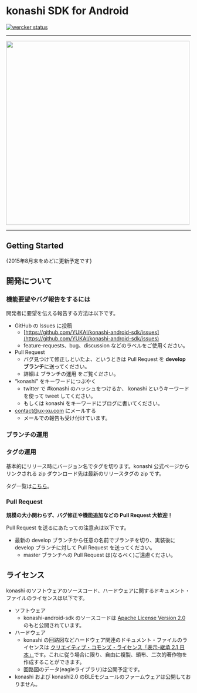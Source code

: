 # konashi SDK for Android
[![wercker status](https://app.wercker.com/status/976eb8c14c7b24a59c5c1e1a3d42ecbf/m "wercker status")](https://app.wercker.com/project/bykey/976eb8c14c7b24a59c5c1e1a3d42ecbf)


---

<img src="http://konashi.ux-xu.com/img/showcase/i2c_lcd.png" width="500" />

---

## Getting Started

\{2015年8月末をめどに更新予定です\}

## 開発について

### 機能要望やバグ報告をするには
開発者に要望を伝える報告する方法は以下です。

- GitHub の Issues に投稿
  - [https://github.com/YUKAI/konashi-android-sdk/issues](https://github.com/YUKAI/konashi-android-sdk/issues)
  - feature-requests、bug、discussion などのラベルをご使用ください。
- Pull Request
  - バグ見つけて修正しといたよ、というときは Pull Request を **develop ブランチ**に送ってください。
  - 詳細は ブランチの運用 をご覧ください。
- “konashi" をキーワードにつぶやく
  - twitter で #konashi のハッシュをつけるか、 konashi というキーワードを使って tweet してください。
  - もしくは konashi をキーワードにブログに書いてください。
- [contact@ux-xu.com](contact@ux-xu.com) にメールする
  - メールでの報告も受け付けています。

### ブランチの運用
<!--
[git-flow](https://github.com/nvie/gitflow) を使用しています。各ブランチの役割は以下です。

- master
  - リリース用のブランチです。GitHubでは master ブランチがデフォルトのブランチです。
- develop
  - 開発用のブランチです。
- feature/***
  - 新機能追加やバグ修正を行うブランチです。develop ブランチから feature ブランチを切り、開発が完了後に develop ブランチに merge します。
- release/v***
  - リリース前ブランチです。develop ブランチから release ブランチを切り、テストが終わり次第 master ブランチにマージされます。(現在は基本的に origin に push されません)
-->

### タグの運用
基本的にリリース時にバージョン名でタグを切ります。konashi 公式ページからリンクされる zip ダウンロード先は最新のリリースタグの zip です。

タグ一覧は[こちら](https://github.com/YUKAI/konashi-android-sdk/tags)。

### Pull Request
**規模の大小関わらず、バグ修正や機能追加などの Pull Request 大歓迎！**

Pull Request を送るにあたっての注意点は以下です。

- 最新の develop ブランチから任意の名前でブランチを切り、実装後に develop ブランチに対して Pull Request を送ってください。
  - master ブランチへの Pull Request は(なるべく)ご遠慮ください。

## ライセンス
konashi のソフトウェアのソースコード、ハードウェアに関するドキュメント・ファイルのライセンスは以下です。

- ソフトウェア
  - konashi-android-sdk のソースコードは [Apache License Version 2.0](http://www.apache.org/licenses/LICENSE-2.0.html) のもと公開されています。
- ハードウェア
  - konashi の回路図などハードウェア関連のドキュメント・ファイルのライセンスは [クリエイティブ・コモンズ・ライセンス「表示-継承 2.1 日本」](http://creativecommons.org/licenses/by-sa/2.1/jp/deed.ja)です。これに従う場合に限り、自由に複製、頒布、二次的著作物を作成することができます。
  - 回路図のデータ(eagleライブラリ)は公開予定です。
- konashi および konashi2.0 のBLEモジュールのファームウェアは公開しておりません。
